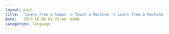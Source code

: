 ```yaml
---
layout: post
title:  "Learn from a human -> Teach a Machine -> Learn from a Machine?"
date:   2017-10-08 01:25:40 -0400
categories: language
---
```


